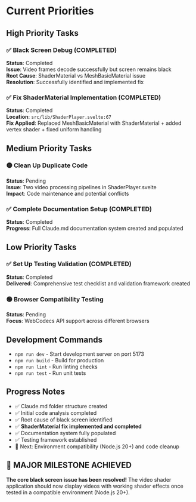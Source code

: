 # Current Priorities

## High Priority Tasks

### ✅ Black Screen Debug (COMPLETED)
**Status**: Completed  
**Issue**: Video frames decode successfully but screen remains black  
**Root Cause**: ShaderMaterial vs MeshBasicMaterial issue  
**Resolution**: Successfully identified and implemented fix

### ✅ Fix ShaderMaterial Implementation (COMPLETED)  
**Status**: Completed  
**Location**: `src/lib/ShaderPlayer.svelte:67`  
**Fix Applied**: Replaced MeshBasicMaterial with ShaderMaterial + added vertex shader + fixed uniform handling  

## Medium Priority Tasks

### 🟡 Clean Up Duplicate Code
**Status**: Pending  
**Issue**: Two video processing pipelines in ShaderPlayer.svelte  
**Impact**: Code maintenance and potential conflicts  

### ✅ Complete Documentation Setup (COMPLETED)
**Status**: Completed  
**Progress**: Full Claude.md documentation system created and populated  

## Low Priority Tasks

### ✅ Set Up Testing Validation (COMPLETED)
**Status**: Completed  
**Delivered**: Comprehensive test checklist and validation framework created  

### 🟢 Browser Compatibility Testing
**Status**: Pending  
**Focus**: WebCodecs API support across different browsers  

## Development Commands
- `npm run dev` - Start development server on port 5173
- `npm run build` - Build for production
- `npm run lint` - Run linting checks
- `npm run test` - Run unit tests

## Progress Notes
- ✅ Claude.md folder structure created
- ✅ Initial code analysis completed  
- ✅ Root cause of black screen identified
- ✅ **ShaderMaterial fix implemented and completed**
- ✅ Documentation system fully populated
- ✅ Testing framework established
- 🔄 Next: Environment compatibility (Node.js 20+) and code cleanup

## 🎯 **MAJOR MILESTONE ACHIEVED**
**The core black screen issue has been resolved!** The video shader application should now display videos with working shader effects once tested in a compatible environment (Node.js 20+).